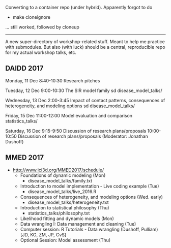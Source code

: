 Converting to a container repo (under hybrid). Apparently forgot to do 
* make cloneignore

... still worked, followed by cloneup

----------------------------------------------------------------------

A new super-directory of workshop-related stuff. Meant to help me practice with submodules. But also (with luck) should be a central, reproducible repo for my actual workshop talks, etc.


## DAIDD 2017

Monday, 11 Dec
	8:40-10:30 Research pitches

Tuesday, 12 Dec
	9:00-10:30 The SIR model family 
	sd disease_model_talks/

Wednesday, 13 Dec
	2:00-3:45 Impact of contact patterns, consequences of heterogeneity, and modeling options
	sd disease_model_talks/

Friday, 15 Dec
	11:00-12:00 Model evaluation and comparison
	statistics_talks/

Saturday, 16 Dec
	9:15-9:50 Discussion of research plans/proposals
	10:00-10:50 Discussion of research plans/proposals (Moderator: Jonathan Dushoff)

## MMED 2017

* http://www.ici3d.org/MMED2017/schedule/
	* Foundations of dynamic modeling (Mon)
		* disease_model_talks/family.txt
	* Introduction to model implementation  - Live coding example (Tue)
		* disease_model_talks/live_2016.R
	* Consequences of heterogeneity, and modeling options  (Wed. early)
		* disease_model_talks/heterogeneity.txt
	* Introduction to statistical philosophy (Thu)
		* statistics_talks/philosophy.txt
	* Likelihood fitting and dynamic models (Mon)
	* Data wrangling I: Data management and cleaning  (Tue)
	* Computer session: R Tutorials - Data wrangling (Dushoff, Pulliam) [JD, KG, ZM, JP, CvS]
	* Optional Session: Model assessment  (Thu)

